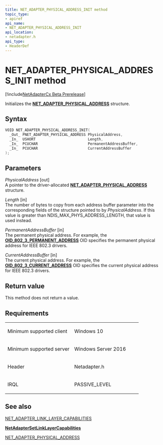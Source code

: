 ```yaml
---
title: NET_ADAPTER_PHYSICAL_ADDRESS_INIT method
topic_type:
- apiref
api_name:
- NET_ADAPTER_PHYSICAL_ADDRESS_INIT
api_location:
- netadapter.h
api_type:
- HeaderDef
---
```


# NET_ADAPTER_PHYSICAL_ADDRESS_INIT method


[!include[NetAdapterCx Beta Prerelease](../netcx-beta-prerelease.md)]

Initializes the [**NET_ADAPTER_PHYSICAL_ADDRESS**](net-adapter-physical-address.md) structure.

Syntax
------

```cpp
VOID NET_ADAPTER_PHYSICAL_ADDRESS_INIT(
  _Out_ PNET_ADAPTER_PHYSICAL_ADDRESS PhysicalAddress,
  _In_  USHORT                        Length,
  _In_  PCUCHAR                       PermanentAddressBuffer,
  _In_  PCUCHAR                       CurrentAddressBuffer
);
```

Parameters
----------

*PhysicalAddress* [out]  
A pointer to the driver-allocated [**NET_ADAPTER_PHYSICAL_ADDRESS**](net-adapter-physical-address.md) structure.

*Length* [in]  
The number of bytes to copy from each address buffer parameter into the corresponding fields of the structure pointed to by *PhysicalAddress*.  If this value is greater than NDIS_MAX_PHYS_ADDRESS_LENGTH, that value is used instead.

*PermanentAddressBuffer* [in]  
The permanent physical address. For example, the [**OID_802_3_PERMANENT_ADDRESS**](https://msdn.microsoft.com/library/windows/hardware/ff569074) OID specifies the permanent physical address for IEEE 802.3 drivers.

*CurrentAddressBuffer* [in]  
The current physical address. For example, the [**OID_802_3_CURRENT_ADDRESS**](https://msdn.microsoft.com/library/windows/hardware/ff569069) OID specifies the current physical address for IEEE 802.3 drivers.

Return value
------------

This method does not return a value.

Requirements
------------

<table>
<colgroup>
<col width="50%" />
<col width="50%" />
</colgroup>
<tbody>
<tr class="odd">
<td align="left"><p>Minimum supported client</p></td>
<td align="left"><p>Windows 10</p></td>
</tr>
<tr class="even">
<td align="left"><p>Minimum supported server</p></td>
<td align="left"><p>Windows Server 2016</p></td>
</tr>
<tr class="odd">
<td align="left"><p>Header</p></td>
<td align="left">Netadapter.h</td>
</tr>
<tr class="even">
<td align="left"><p>IRQL</p></td>
<td align="left"><p>PASSIVE_LEVEL</p></td>
</tr>
</tbody>
</table>

## See also

[NET_ADAPTER_LINK_LAYER_CAPABILITIES](net-adapter-link-layer-capabilities.md)

[**NetAdapterSetLinkLayerCapabilities**](netadaptersetlinklayercapabilities.md)

[NET_ADAPTER_PHYSICAL_ADDRESS](net-adapter-physical-address.md)

 





